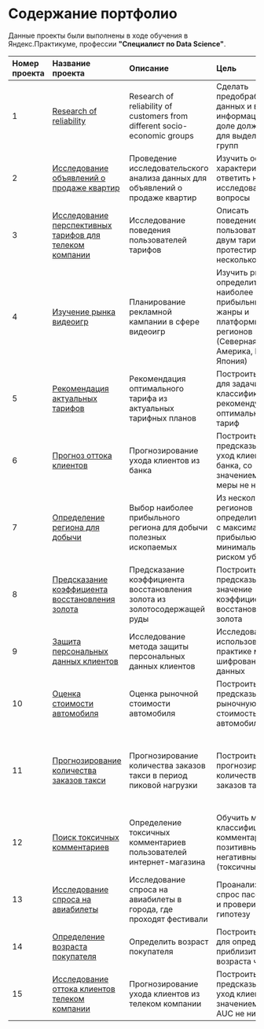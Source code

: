 # Содержание портфолио

Данные проекты были выполнены в ходе обучения в Яндекс.Практикуме, профессии **"Специалист по Data Science"**.

| Номер проекта | Название проекта | Описание | Цель | Используемые библиотеки |
| :---------------------- | :---------------------- | :---------------------- | :---------------------- | :---------------------- |
|1| [Research of reliability](01_clients_credit_rating) | Research of reliability of customers from different socio-economic groups | Сделать предобработку данных и вывести информацию по доле должников для выделенных групп | *numpy*, *pandas*, *matplotlib*, *pymystem3*, *collections*|
|2| [Исследование объявлений о продаже квартир](02_sales_apartments_spb)| Проведение исследовательского анализа данных для объявлений о продаже квартир | Изучить основные характеристики и ответить на исследовательские вопросы | *numpy*, *pandas*, *matplotlib* |
|3| [Исследование перспективных тарифов для телеком компании](03_mobile_plan_research) | Исследование поведения пользователей тарифов | Описать поведение пользователей по двум тарифам и протестировать несколько гипотез | *numpy*, *pandas*, *matplotlib*, *math*, *scipy*|
|4| [Изучение рынка видеоигр](04_game_industry_market)| Планирование рекламной кампании в сфере видеоигр | Изучить рынок и определить наиболее прибыльные жанры и платформы для регионов (Северная Америка, Европа, Япония) | *numpy*, *pandas*, *matplotlib*, *seaborn*, *collections*, *scipy* |
|5| [Рекомендация актуальных тарифов](05_mobile_operator_recommend) | Рекомендация оптимального тарифа из актуальных тарифных планов | Построить модель для задачи классификации, рекомендующую оптимальный тариф | *numpy*, *pandas*, *matplotlib*, *seaborn*, *sklearn* |
|6| [Прогноз оттока клиентов](06_bank_clients_churn)| Прогнозирование ухода клиентов из банка | Построить модель, предсказывающую уход клиента из банка, со значением F1-меры не ниже 0.59 | *numpy*, *pandas*, *matplotlib*, *seaborn*, *re*, *scipy*, *sklearn*, *lightgbm* |
|7| [Определение региона для добычи](07_geo_risk_assessment)| Выбор наиболее прибыльного региона для добычи полезных ископаемых | Из нескольких регионов определить регион с максимальной прибылью и минимальным риском убытка | *numpy*, *pandas*, *matplotlib*, *seaborn*, *scipy*, *sklearn* |
|8| [Предсказание коэффициента восстановления золота](08_gold_recovery_rate)|Предсказание коэффициента восстановления золота из золотосодержащей руды| Построить модель, предсказывающую значение коэффициента восстановления золота| *numpy*, *pandas*, *matplotlib*, *seaborn*, *itertools*, *sklearn*  |
|9| [Защита персональных данных клиентов](09_client_info_protection)| Исследование метода защиты персональных данных клиентов | Исследовать и использовать на практике метод шифрования данных | *numpy*, *pandas*, *matplotlib*, *sklearn* |
|10| [Оценка стоимости автомобиля](10_car_price_valuation)| Оценка рыночной стоимости автомобиля | Построить модель, предсказывающую рыночную стоимость автомобиля | *numpy*, *pandas*, *matplotlib*, *sklearn*, *catboost*, *lightgbm* |
|11| [Прогнозирование количества заказов такси](11_taxi_order_forecast)| Прогнозирование количества заказов такси в период пиковой нагрузки | Построить модель, прогнозирующую количество заказов такси | *numpy*, *pandas*, *matplotlib*, *datetime*, *holidays*, *fbprophet*, *statsmodels*, *sklearn*, *lightgbm* |
|12| [Поиск токсичных комментариев](12_toxic_comments_identification)| Определение токсичных комментариев пользователей интернет-магазина | Обучить модель классифицировать комментарии на позитивные и негативные (токсичные) | *numpy*, *pandas*, *re*, *tqdm*, *sklearn*, *lightgbm*, *textblob*, *gensim*, *nltk* |
|13| [Исследование спроса на авиабилеты](13_air_ticket_research) | Исследование спроса на авиабилеты в города, где проходят фестивали | Проанализировать спрос пассажиров и проверить гипотезу | *numpy*, *pandas*, *matplotlib*, *seaborn*, *pylab*, *scipy*, *statsmodels* |
|14| [Определение возраста покупателя](14_face_recognition_age) | Определить возраст покупателя | Построить модель для определения приблизительного возраста человека | *numpy*, *pandas*, *matplotlib*, *seaborn*, *tensorflow.keras* |
|15| [Исследование оттока клиентов телеком компании](15_telecom_customer_churn) | Прогнозирование ухода клиентов из телеком компании | Построить модель, предсказывающую уход клиента, со значением ROC-AUC не ниже 0.85 | *numpy*, *pandas*, *matplotlib*, *seaborn*, *tqdm*, *sklearn*, *lightgbm* |
